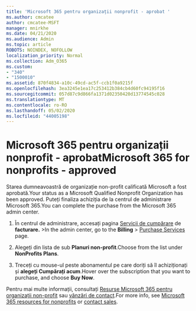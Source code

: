 ```yaml
---
title: 'Microsoft 365 pentru organizații nonprofit - aprobat '
ms.author: cmcatee
author: cmcatee-MSFT
manager: mnirkhe
ms.date: 04/21/2020
ms.audience: Admin
ms.topic: article
ROBOTS: NOINDEX, NOFOLLOW
localization_priority: Normal
ms.collection: Adm_O365
ms.custom:
- "340"
- "1500010"
ms.assetid: 870f4834-a10c-49cd-ac5f-ccb1f0a9215f
ms.openlocfilehash: 3ea3245e1ea17c253412b384cb4d60fc94195f16
ms.sourcegitcommit: 057d87c9d866fa1371d02350420d13774545c028
ms.translationtype: MT
ms.contentlocale: ro-RO
ms.lasthandoff: 05/02/2020
ms.locfileid: "44005198"
---
```

# <a name="microsoft-365-for-nonprofits---approved"></a><span data-ttu-id="42969-102">Microsoft 365 pentru organizații nonprofit - aprobat</span><span class="sxs-lookup"><span data-stu-id="42969-102">Microsoft 365 for nonprofits - approved</span></span>

<span data-ttu-id="42969-103">Starea dumneavoastră de organizație non-profit calificată Microsoft a fost aprobată.</span><span class="sxs-lookup"><span data-stu-id="42969-103">Your status as a Microsoft Qualified Nonprofit Organization has been approved.</span></span> <span data-ttu-id="42969-104">Puteți finaliza achiziția de la centrul de administrare Microsoft 365.</span><span class="sxs-lookup"><span data-stu-id="42969-104">You can complete the purchase from the Microsoft 365 admin center.</span></span>

1. <span data-ttu-id="42969-105">În centrul de administrare, accesați pagina [Servicii de cumpărare](https://go.microsoft.com/fwlink/p/?linkid=868433) de **facturare.** \></span><span class="sxs-lookup"><span data-stu-id="42969-105">In the admin center, go to the **Billing** \> [Purchase Services](https://go.microsoft.com/fwlink/p/?linkid=868433) page.</span></span>

2. <span data-ttu-id="42969-106">Alegeți din lista de sub **Planuri non-profit**.</span><span class="sxs-lookup"><span data-stu-id="42969-106">Choose from the list under **NonProfits Plans**.</span></span>

3. <span data-ttu-id="42969-107">Treceți cu mouse-ul peste abonamentul pe care doriți să îl achiziționați și **alegeți Cumpărați acum**.</span><span class="sxs-lookup"><span data-stu-id="42969-107">Hover over the subscription that you want to purchase, and choose **Buy Now**.</span></span>

<span data-ttu-id="42969-108">Pentru mai multe informații, consultați [Resurse Microsoft 365 pentru organizații non-profit](https://www.microsoft.com/nonprofits/microsoft-365) sau [vânzări de contact](https://www.microsoft.com/nonprofits/contact-us).</span><span class="sxs-lookup"><span data-stu-id="42969-108">For more info, see [Microsoft 365 resources for nonprofits](https://www.microsoft.com/nonprofits/microsoft-365) or [contact sales](https://www.microsoft.com/nonprofits/contact-us).</span></span>
